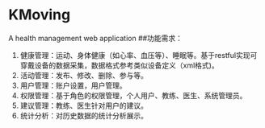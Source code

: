 # KMoving
A health management web application
##功能需求：
1.	健康管理：运动、身体健康（如心率、血压等）、睡眠等。基于restful实现可穿戴设备的数据采集，数据格式参考类似设备定义（xml格式)。
2.	活动管理：发布、修改、删除、参与等。
3.	用户管理：账户设置，用户管理。
4.	权限管理：基于角色的权限管理，个人用户、教练、医生、系统管理员。
5.	建议管理：教练、医生针对用户的建议。
6.	统计分析：对历史数据的统计分析展示。

